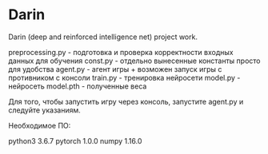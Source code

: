 # Darin
Darin (deep and reinforced intelligence net) project work.

preprocessing.py - подготовка и проверка корректности входных данных для обучения
const.py - отдельно вынесенные константы просто для удобства
agent.py - агент игры + возможен запуск игры с противником с консоли
train.py - тренировка нейросети
model.py - нейросеть
model.pth - полученные веса

Для того, чтобы запустить игру через консоль, запустите  agent.py и следуйте указаниям.

Необходимое ПО:

python3 3.6.7
pytorch 1.0.0
numpy 1.16.0
